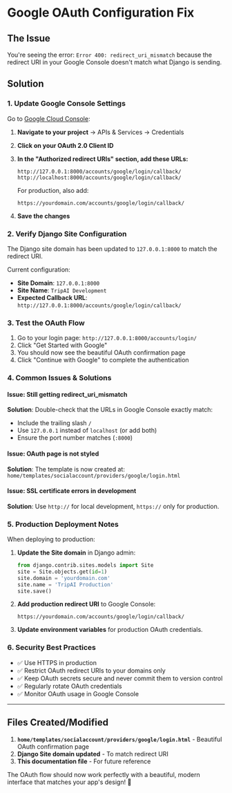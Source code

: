 # Google OAuth Configuration Fix

## The Issue
You're seeing the error: `Error 400: redirect_uri_mismatch` because the redirect URI in your Google Console doesn't match what Django is sending.

## Solution

### 1. Update Google Console Settings

Go to [Google Cloud Console](https://console.cloud.google.com/):

1. **Navigate to your project** → APIs & Services → Credentials
2. **Click on your OAuth 2.0 Client ID**
3. **In the "Authorized redirect URIs" section, add these URLs:**

   ```
   http://127.0.0.1:8000/accounts/google/login/callback/
   http://localhost:8000/accounts/google/login/callback/
   ```

   For production, also add:
   ```
   https://yourdomain.com/accounts/google/login/callback/
   ```

4. **Save the changes**

### 2. Verify Django Site Configuration

The Django site domain has been updated to `127.0.0.1:8000` to match the redirect URI.

Current configuration:
- **Site Domain**: `127.0.0.1:8000`
- **Site Name**: `TripAI Development`
- **Expected Callback URL**: `http://127.0.0.1:8000/accounts/google/login/callback/`

### 3. Test the OAuth Flow

1. Go to your login page: `http://127.0.0.1:8000/accounts/login/`
2. Click "Get Started with Google"
3. You should now see the beautiful OAuth confirmation page
4. Click "Continue with Google" to complete the authentication

### 4. Common Issues & Solutions

#### Issue: Still getting redirect_uri_mismatch
**Solution**: Double-check that the URLs in Google Console exactly match:
- Include the trailing slash `/`
- Use `127.0.0.1` instead of `localhost` (or add both)
- Ensure the port number matches (`:8000`)

#### Issue: OAuth page is not styled
**Solution**: The template is now created at:
`home/templates/socialaccount/providers/google/login.html`

#### Issue: SSL certificate errors in development
**Solution**: Use `http://` for local development, `https://` only for production.

### 5. Production Deployment Notes

When deploying to production:

1. **Update the Site domain** in Django admin:
   ```python
   from django.contrib.sites.models import Site
   site = Site.objects.get(id=1)
   site.domain = 'yourdomain.com'
   site.name = 'TripAI Production'
   site.save()
   ```

2. **Add production redirect URI** to Google Console:
   ```
   https://yourdomain.com/accounts/google/login/callback/
   ```

3. **Update environment variables** for production OAuth credentials.

### 6. Security Best Practices

- ✅ Use HTTPS in production
- ✅ Restrict OAuth redirect URIs to your domains only
- ✅ Keep OAuth secrets secure and never commit them to version control
- ✅ Regularly rotate OAuth credentials
- ✅ Monitor OAuth usage in Google Console

---

## Files Created/Modified

1. **`home/templates/socialaccount/providers/google/login.html`** - Beautiful OAuth confirmation page
2. **Django Site domain updated** - To match redirect URI
3. **This documentation file** - For future reference

The OAuth flow should now work perfectly with a beautiful, modern interface that matches your app's design! 🚀
